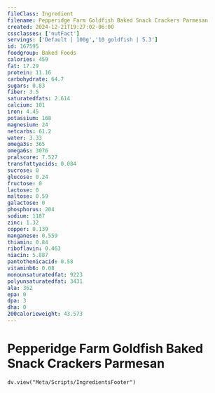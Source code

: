 ```yaml
---
fileClass: Ingredient
filename: Pepperidge Farm Goldfish Baked Snack Crackers Parmesan
created: 2024-12-21T19:27:02-06:00
cssclasses: ['nutFact']
servings: ['Default | 100g','10 goldfish | 5.3']
id: 167595
foodgroup: Baked Foods
calories: 459
fat: 17.29
protein: 11.16
carbohydrate: 64.7
sugars: 0.83
fiber: 3.5
saturatedfats: 2.614
calcium: 101
iron: 4.45
potassium: 168
magnesium: 24
netcarbs: 61.2
water: 3.33
omega3s: 365
omega6s: 3076
pralscore: 7.527
transfattyacids: 0.084
sucrose: 0
glucose: 0.24
fructose: 0
lactose: 0
maltose: 0.59
galactose: 0
phosphorus: 204
sodium: 1187
zinc: 1.32
copper: 0.139
manganese: 0.559
thiamin: 0.84
riboflavin: 0.463
niacin: 5.887
pantothenicacid: 0.58
vitaminb6: 0.08
monounsaturatedfat: 9223
polyunsaturatedfat: 3431
ala: 362
epa: 0
dpa: 3
dha: 0
200calorieweight: 43.573
---
```


# Pepperidge Farm Goldfish Baked Snack Crackers Parmesan

```dataviewjs
dv.view("Meta/Scripts/IngredientsFooter")
```